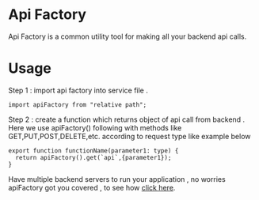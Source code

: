 # Api Factory

Api Factory is a common utility tool for making all your backend api calls.

# Usage

Step 1 : import api factory into service file .

```
import apiFactory from "relative path";
```

Step 2 : create a function which returns object of api call from backend .
<br>
Here we use apiFactory() following with methods like GET,PUT,POST,DELETE,etc. according to request type
like  example below
```
export function functionName(parameter1: type) {
  return apiFactory().get(`api`,{parameter1});
}
```

Have multiple backend servers to run your application , no worries apiFactory got you covered , to see how [click here]().